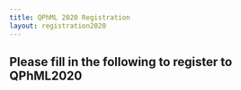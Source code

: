 ```yaml
---
title: QPhML 2020 Registration
layout: registration2020
---
```


## Please fill in the following to register to QPhML2020 
